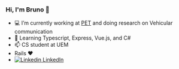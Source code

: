 ### Hi, I'm Bruno 👋


- 💻 I’m currently working at [PET](https://www.fnde.gov.br/programas/bolsas-e-auxilios/eixos-de-atuacao/educacao-tutorial) and doing research on Vehicular communication
- 📖 Learning Typescript, Express, Vue.js, and C#
- 📫 CS student at UEM
- Rails :hearts: 
- [![Linkedin](https://i.stack.imgur.com/gVE0j.png) LinkedIn](https://www.linkedin.com/in/brunofusieger/)
